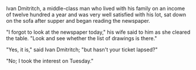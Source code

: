 Ivan Dmitritch, a middle-class man who lived with his family on an income of twelve hundred a year and was very well satisfied with his lot, sat down on the sofa after supper and began reading the newspaper. <span class="more"></span>

"I forgot to look at the newspaper today," his wife said to him as she cleared the table. "Look and see whether the list of drawings is there."

"Yes, it is," said Ivan Dmitritch; "but hasn't your ticket lapsed?"

"No; I took the interest on Tuesday."

